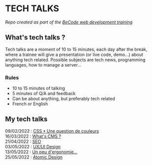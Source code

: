 # TECH TALKS

_Repo created as part of the [BeCode web development training](https://becode.org/fr/apprendre/developpeur-web-junior/)_

## What's tech talks ?
 
Tech talks are a moment of 10 to 15 minutes, each day after the break, where a trainee will give a presentation (or live code, demo...) about anything tech related.
Possible subjects are tech news, programming languages, how to manage a server... 

### Rules

- 10 to 15 minutes of talking
- 5 minutes of Q/A and feedback
- Can be about anything, but preferably tech related
- French or English

## My tech talks

09/02/2022 : [CSS • Une question de couleurs](tech-talks-presentations/20220209_CSS_Couleurs.pdf)
</br>
16/03/2022 : [What's CMS ?](tech-talks-presentations/20220316_CMS.pdf)
</br>
21/04/2022 : [SEO](tech-talks-presentations/20220421_SEO.pdf)
</br>
03/05/2022 : [UX/UI Design](tech-talks-presentations/20220503_UXUIDesign.pdf)
</br>
13/05/2022 : [Un peu d'ergonomie...](tech-talks-presentations/20220513_Ergonomie.pdf)
</br>
25/05/2022 : [Atomic Design](tech-talks-presentations/20220525_AtomicDesign.pdf)
